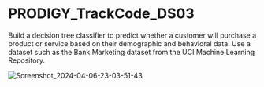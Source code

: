 # PRODIGY_TrackCode_DS03
Build a decision tree classifier to predict whether a customer will purchase a product or service based on their demographic and behavioral data. Use a dataset such as the Bank Marketing dataset from the UCI Machine Learning Repository.

![Screenshot_2024-04-06-23-03-51-43](https://github.com/kashishchavan/PRODIGY_TrackCode_DS03/assets/159049932/40b9ca96-320d-4b38-989c-7c9e6961a933)
